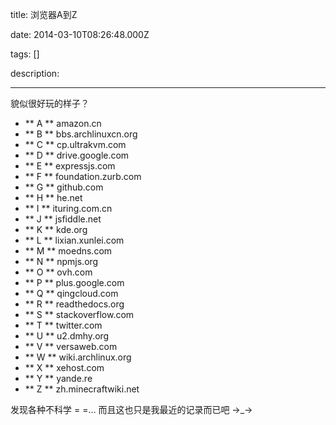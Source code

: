 title: 浏览器A到Z

date: 2014-03-10T08:26:48.000Z

tags: []

description: 

---
貌似很好玩的样子？ 

  * ** A ** amazon.cn 
  * ** B ** bbs.archlinuxcn.org 
  * ** C ** cp.ultrakvm.com 
  * ** D ** drive.google.com 
  * ** E ** expressjs.com 
  * ** F ** foundation.zurb.com 
  * ** G ** github.com 
  * ** H ** he.net 
  * ** I ** ituring.com.cn 
  * ** J ** jsfiddle.net 
  * ** K ** kde.org 
  * ** L ** lixian.xunlei.com 
  * ** M ** moedns.com 
  * ** N ** npmjs.org 
  * ** O ** ovh.com 
  * ** P ** plus.google.com 
  * ** Q ** qingcloud.com 
  * ** R ** readthedocs.org 
  * ** S ** stackoverflow.com 
  * ** T ** twitter.com 
  * ** U ** u2.dmhy.org 
  * ** V ** versaweb.com 
  * ** W ** wiki.archlinux.org 
  * ** X ** xehost.com 
  * ** Y ** yande.re 
  * ** Z ** zh.minecraftwiki.net 

发现各种不科学 = =… 而且这也只是我最近的记录而已吧 →_→ 

